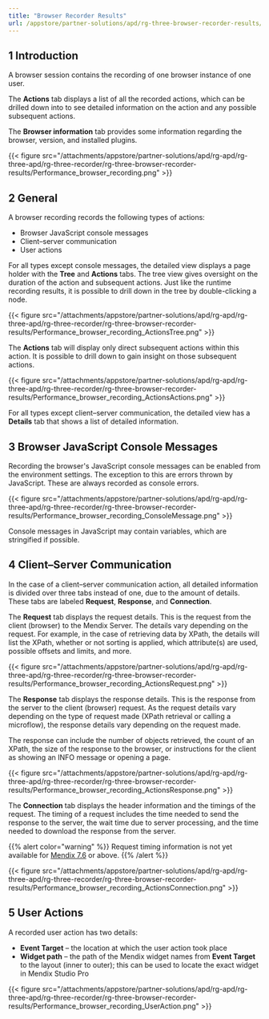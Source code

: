 ```yaml
---
title: "Browser Recorder Results"
url: /appstore/partner-solutions/apd/rg-three-browser-recorder-results/
---
```


## 1 Introduction

A browser session contains the recording of one browser instance of one user.

The **Actions** tab displays a list of all the recorded actions, which can be drilled down into to see detailed information on the action and any possible subsequent actions.

The **Browser information** tab provides some information regarding the browser, version, and installed plugins.

{{< figure src="/attachments/appstore/partner-solutions/apd/rg-apd/rg-three-apd/rg-three-recorder/rg-three-browser-recorder-results/Performance_browser_recording.png" >}}

## 2 General

A browser recording records the following types of actions:

* Browser JavaScript console messages
* Client–server communication
* User actions

For all types except console messages, the detailed view displays a page holder with the **Tree** and **Actions** tabs. The tree view gives oversight on the duration of the action and subsequent actions. Just like the runtime recording results, it is possible to drill down in the tree by double-clicking a node.

{{< figure src="/attachments/appstore/partner-solutions/apd/rg-apd/rg-three-apd/rg-three-recorder/rg-three-browser-recorder-results/Performance_browser_recording_ActionsTree.png" >}}

The **Actions** tab will display only direct subsequent actions within this action. It is possible to drill down to gain insight on those subsequent actions.

{{< figure src="/attachments/appstore/partner-solutions/apd/rg-apd/rg-three-apd/rg-three-recorder/rg-three-browser-recorder-results/Performance_browser_recording_ActionsActions.png" >}}

For all types except client–server communication, the detailed view has a **Details** tab that shows a list of detailed information.

## 3 Browser JavaScript Console Messages

Recording the browser's JavaScript console messages can be enabled from the environment settings. The exception to this are errors thrown by JavaScript. These are always recorded as console errors.

{{< figure src="/attachments/appstore/partner-solutions/apd/rg-apd/rg-three-apd/rg-three-recorder/rg-three-browser-recorder-results/Performance_browser_recording_ConsoleMessage.png" >}}

Console messages in JavaScript may contain variables, which are stringified if possible.

## 4 Client–Server Communication

In the case of a client–server communication action, all detailed information is divided over three tabs instead of one, due to the amount of details. These tabs are labeled **Request**, **Response**, and **Connection**.

The **Request** tab displays the request details. This is the request from the client (browser) to the Mendix Server. The details vary depending on the request. For example, in the case of retrieving data by XPath, the details will list the XPath, whether or not sorting is applied, which attribute(s) are used, possible offsets and limits, and more.

{{< figure src="/attachments/appstore/partner-solutions/apd/rg-apd/rg-three-apd/rg-three-recorder/rg-three-browser-recorder-results/Performance_browser_recording_ActionsRequest.png" >}}

The **Response** tab displays the response details. This is the response from the server to the client (browser) request. As the request details vary depending on the type of request made (XPath retrieval or calling a microflow), the response details vary depending on the request made.

The response can include the number of objects retrieved, the count of an XPath, the size of the response to the browser, or instructions for the client as showing an INFO message or opening a page.

{{< figure src="/attachments/appstore/partner-solutions/apd/rg-apd/rg-three-apd/rg-three-recorder/rg-three-browser-recorder-results/Performance_browser_recording_ActionsResponse.png" >}}

The **Connection** tab displays the header information and the timings of the request. The timing of a request includes the time needed to send the response to the server, the wait time due to server processing, and the time needed to download the response from the server. 

{{% alert color="warning" %}}
Request timing information is not yet available for [Mendix 7.6](/releasenotes/studio-pro/7.6/) or above.
{{% /alert %}}

{{< figure src="/attachments/appstore/partner-solutions/apd/rg-apd/rg-three-apd/rg-three-recorder/rg-three-browser-recorder-results/Performance_browser_recording_ActionsConnection.png" >}}

## 5 User Actions

A recorded user action has two details:

* **Event Target** – the location at which the user action took place
* **Widget path** – the path of the Mendix widget names from **Event Target** to the layout (inner to outer); this can be used to locate the exact widget in Mendix Studio Pro

{{< figure src="/attachments/appstore/partner-solutions/apd/rg-apd/rg-three-apd/rg-three-recorder/rg-three-browser-recorder-results/Performance_browser_recording_UserAction.png" >}}
